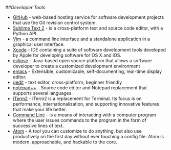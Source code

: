 ##_Developer Tools_

- [GitHub](github.md) - web-based hosting service for software development projects that use the Git revision control system.
- [Sublime Text 2](sublime-text-2.md) - is a cross-platform text and source code editor, with a Python API.
- [Vim](vim.md) - a command line interface and a standalone application in a graphical user interface.
- [Xcode](xcode.md) -  IDE containing a suite of software development tools developed by Apple for developing software for OS X and iOS.
- [eclipse](eclipse.md) - Java-based open source platform that allows a software developer to create a customized development environment
- [emacs](emacs.md) - Extensible, customizable, self-documenting, real-time display editor.
- [gedit](gedit.md) - text editor, cross-platform, beginner friendly
- [notepad++](notepad++.md) - Source code editor and Notepad replacement that supports several languages.
- [iTerm2](iterm2.md) - iTerm2 is a replacement for Terminal. Its focus is on performance, internationalization, and supporting innovative features that make your life better.
- [Command Line](command-line.md) - is a means of interacting with a computer program where the user issues commands to the program in the form of successive lines of text.
- [Atom](atom.md) - A tool you can customize to do anything, but also use productively on the first day without ever touching a config file. Atom is modern, approachable, and hackable to the core.
